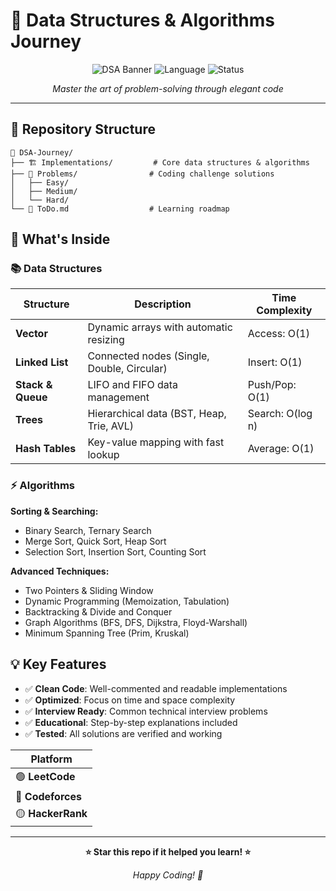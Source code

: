 # 🚀 Data Structures & Algorithms Journey

<div align="center">

![DSA Banner](https://img.shields.io/badge/DSA-Journey-blue?style=for-the-badge&logo=leetcode)
![Language](https://img.shields.io/badge/C++-Solutions-00599C?style=for-the-badge&logo=cplusplus)
![Status](https://img.shields.io/badge/Status-Active-success?style=for-the-badge)

*Master the art of problem-solving through elegant code*

</div>

---

## 📂 Repository Structure

```
📁 DSA-Journey/
├── 🏗️ Implementations/         # Core data structures & algorithms
├── 🧩 Problems/                # Coding challenge solutions
│   ├── Easy/                   
│   ├── Medium/                  
│   └── Hard/                  
└── 📝 ToDo.md                  # Learning roadmap
```

## 🎯 What's Inside

### 📚 **Data Structures**

| Structure | Description | Time Complexity |
|-----------|-------------|-----------------|
| **Vector** | Dynamic arrays with automatic resizing | Access: O(1) |
| **Linked List** | Connected nodes (Single, Double, Circular) | Insert: O(1) |
| **Stack & Queue** | LIFO and FIFO data management | Push/Pop: O(1) |
| **Trees** | Hierarchical data (BST, Heap, Trie, AVL) | Search: O(log n) |
| **Hash Tables** | Key-value mapping with fast lookup | Average: O(1) |

### ⚡ **Algorithms**

**Sorting & Searching:**
- Binary Search, Ternary Search
- Merge Sort, Quick Sort, Heap Sort
- Selection Sort, Insertion Sort, Counting Sort

**Advanced Techniques:**
- Two Pointers & Sliding Window
- Dynamic Programming (Memoization, Tabulation)
- Backtracking & Divide and Conquer
- Graph Algorithms (BFS, DFS, Dijkstra, Floyd-Warshall)
- Minimum Spanning Tree (Prim, Kruskal)


## 💡 Key Features

- ✅ **Clean Code**: Well-commented and readable implementations
- ✅ **Optimized**: Focus on time and space complexity
- ✅ **Interview Ready**: Common technical interview problems
- ✅ **Educational**: Step-by-step explanations included
- ✅ **Tested**: All solutions are verified and working

<div align="center">

  | Platform |
|----------|
| 🟢 **LeetCode** | 
| 🔵 **Codeforces** |
| 🟡 **HackerRank** | 

</div>

---

<div align="center">

**⭐ Star this repo if it helped you learn! ⭐**

*Happy Coding! 🚀*

</div>

